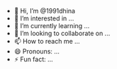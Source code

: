 - 👋 Hi, I’m @1991dhina
- 👀 I’m interested in ...
- 🌱 I’m currently learning ...
- 💞️ I’m looking to collaborate on ...
- 📫 How to reach me ...
- 😄 Pronouns: ...
- ⚡ Fun fact: ...

<!---
1991dhina/1991dhina is a ✨ special ✨ repository because its `README.md` (this file) appears on your GitHub profile.
You can click the Preview link to take a look at your changes.
--->
